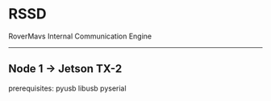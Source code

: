 # RSSD
RoverMavs Internal Communication Engine
_________________________________________________
## Node 1 -> Jetson TX-2

prerequisites:
pyusb
libusb
pyserial
